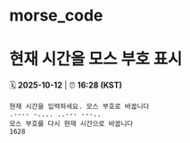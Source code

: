 # morse_code
# 현재 시간을 모스 부호 표시
<!-- MORSE_TIME_START -->
🗓️ **2025-10-12** | ⏰ **16:28 (KST)**

```
현재 시간을 입력하세요. 모스 부호로 바꿉니다
.---- -.... ..--- ---..
모스 부호를 다시 현재 시간으로 바꿉니다
1628
```
<!-- MORSE_TIME_END -->
